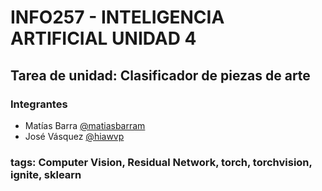 # INFO257 - INTELIGENCIA ARTIFICIAL UNIDAD 4

## Tarea de unidad: Clasificador de piezas de arte


### Integrantes

- Matías Barra [@matiasbarram](https://github.com/matiasbarram)
- José Vásquez [@hiawvp](https://github.com/hiawvp)


### tags: Computer Vision, Residual Network, torch, torchvision, ignite, sklearn
